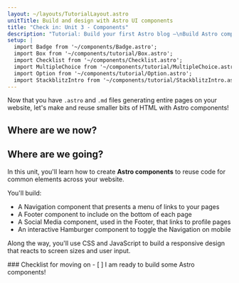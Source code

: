 ```yaml
---
layout: ~/layouts/TutorialLayout.astro
unitTitle: Build and design with Astro UI components
title: "Check in: Unit 3 - Components"
description: "Tutorial: Build your first Astro blog —\nBuild Astro components to reuse code for common elements across your website"
setup: |
  import Badge from '~/components/Badge.astro';
  import Box from '~/components/tutorial/Box.astro';
  import Checklist from '~/components/Checklist.astro';
  import MultipleChoice from '~/components/tutorial/MultipleChoice.astro';
  import Option from '~/components/tutorial/Option.astro';
  import StackblitzIntro from '~/components/tutorial/StackblitzIntro.astro';
---
```

Now that you have `.astro` and `.md` files generating entire pages on your website, let's make and reuse smaller bits of HTML with Astro components!

## Where are we now?

<StackblitzIntro tree="withastro/blog-tutorial-demo/tree/unit-3/start"/>

## Where are we going?

In this unit, you'll learn how to create **Astro components** to reuse code for common elements across your website. 

You'll build:
- A Navigation component that presents a menu of links to your pages 
- A Footer component to include on the bottom of each page
- A Social Media component, used in the Footer, that links to profile pages
- An interactive Hamburger component to toggle the Navigation on mobile

Along the way, you'll use CSS and JavaScript to build a responsive design that reacts to screen sizes and user input.

<Box icon="check-list">
### Checklist for moving on

<Checklist>
- [ ] I am ready to build some Astro components!
</Checklist>
</Box>
